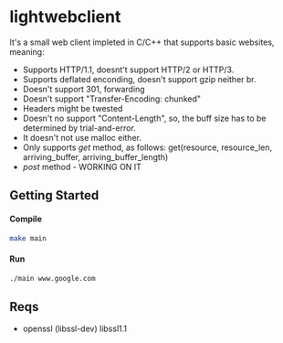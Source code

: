 # lightwebclient
It's a small web client impleted in C/C++ that supports basic websites, meaning: 
- Supports HTTP/1.1, doesnt't support HTTP/2 or HTTP/3.
- Supports deflated enconding, doesn't support gzip neither br.
- Doesn't support 301, forwarding
- Doesn't support "Transfer-Encoding: chunked"
- Headers might be twested
- Doesn't no support "Content-Length", so, the buff size has to be determined by trial-and-error.
- It doesn't not use malloc either.
- Only supports *get* method, as follows: get(resource, resource_len, arriving_buffer, arriving_buffer_length)
- *post* method - WORKING ON IT

## Getting Started
#### Compile
```bash
make main
```
#### Run

```bash
./main www.google.com
```


## Reqs
- openssl (libssl-dev) libssl1.1